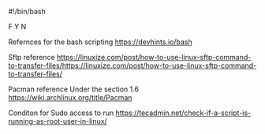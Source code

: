 #!/bin/bash

F Y N

Refernces for the bash scripting 
https://devhints.io/bash


Sftp reference 
https://linuxize.com/post/how-to-use-linux-sftp-command-to-transfer-files/https://linuxize.com/post/how-to-use-linux-sftp-command-to-transfer-files/

Pacman reference Under the section 1.6
https://wiki.archlinux.org/title/Pacman

Conditon for Sudo access to run
https://tecadmin.net/check-if-a-script-is-running-as-root-user-in-linux/
